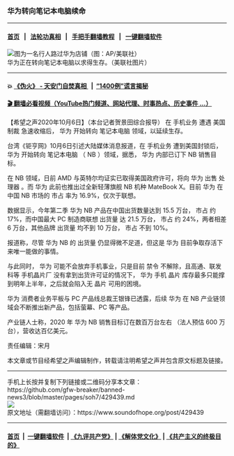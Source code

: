 ### 华为转向笔记本电脑续命
------------------------

#### [首页](https://github.com/gfw-breaker/banned-news3/blob/master/README.md) &nbsp;&nbsp;|&nbsp;&nbsp; [法轮功真相](https://github.com/begood0513/basic/blob/master/README.md)  &nbsp;&nbsp;|&nbsp;&nbsp; [手把手翻墙教程](https://github.com/gfw-breaker/guides/wiki)  &nbsp;&nbsp;|&nbsp;&nbsp; [一键翻墙软件](https://github.com/gfw-breaker/nogfw/blob/master/README.md)  



<div><img alt="图为一名行人路过华为店铺（图：AP/美联社）" src="https://img.soundofhope.org/2020-08/huawei9-1596553153863.png"/>
<br/><figcaption class="caption">
 华为正在转向笔记本电脑以求得生存。（美联社图片）
</figcaption></div><hr/>

#### 💥 [《伪火》 - 天安门自焚真相 ](http://158.247.195.190:10000/videos/blog/weihuo.html)&nbsp; |&nbsp; [“1400例”谎言揭秘  ](http://158.247.195.190:10000/videos/blog/jiexi1400.html)

#### [ 🎬  翻墙必看视频（YouTube热门频道、网站代理、时事热点、历史事件 ...）](https://github.com/gfw-breaker/links/blob/master/banned.md)

<div><div class="Content__Wrapper sc-1bvya0-0 grZQxZ">
 <p class="meta-top">
  <span class="meta">
   【希望之声2020年10月6日】（本台记者贺景田综合报导）
  </span>
  在
  <ok href="/term/391819">
   手机业务
  </ok>
  遭遇
  <ok href="/term/9696">
   美国制裁
  </ok>
  急速收缩后，
  <ok href="/term/1233">
   华为
  </ok>
  开始转向
  <ok href="/term/19525">
   笔记本电脑
  </ok>
  领域，以延续生存。
 </p>
 <p>
  台湾《钜亨网》10月6日引述大陆媒体消息报道，在
  <ok href="/term/391819">
   手机业务
  </ok>
  遭到美国封锁后，
  <ok href="/term/1233">
   华为
  </ok>
  开始转向
  <ok href="/term/19525">
   笔记本电脑
  </ok>
  （
  <ok href="/term/391822">
   NB
  </ok>
  ）领域，据悉，
  <ok href="/term/1233">
   华为
  </ok>
  内部已订下
  <ok href="/term/391822">
   NB
  </ok>
  销售目标。
 </p>
 <div class="AD_Embed__Wrap-sc-1xslmin-0 igMuqX module desktop">
  <div>
  </div>
 </div>
 <p>
  在
  <ok href="/term/391822">
   NB
  </ok>
  领域，日前 AMD 与英特尔均证实已取得美国政府许可，将向
  <ok href="/term/1233">
   华为
  </ok>
  出售
  <ok href="/term/23520">
   处理器
  </ok>
  。而
  <ok href="/term/1233">
   华为
  </ok>
  此前也推出过全新轻薄旗舰
  <ok href="/term/391822">
   NB
  </ok>
  机种 MateBook X。目前
  <ok href="/term/1233">
   华为
  </ok>
  在中国
  <ok href="/term/391822">
   NB
  </ok>
  市场的
  <ok href="/term/391825">
   市占
  </ok>
  率为 16.9%，仅次于联想。
 </p>
 <p>
  数据显示，今年第二季
  <ok href="/term/1233">
   华为
  </ok>
  <ok href="/term/391822">
   NB
  </ok>
  产品在中国出货数量达到 15.5 万台，
  <ok href="/term/391825">
   市占
  </ok>
  约 17%，而中国最大 PC 制造商联想
  <ok href="/term/23788">
   出货量
  </ok>
  达 21.5 万台，
  <ok href="/term/391825">
   市占
  </ok>
  约 24%，两者相差 6 万台，其他品牌
  <ok href="/term/23788">
   出货量
  </ok>
  均不到 10 万台，
  <ok href="/term/391825">
   市占
  </ok>
  不到 10%。
 </p>
 <p>
  报道称，尽管
  <ok href="/term/1233">
   华为
  </ok>
  <ok href="/term/391822">
   NB
  </ok>
  的
  <ok href="/term/23788">
   出货量
  </ok>
  仍显得微不足道，但这是
  <ok href="/term/1233">
   华为
  </ok>
  目前争取存活下来唯一能做的事情。
 </p>
 <p>
  与此同时，
  <ok href="/term/1233">
   华为
  </ok>
  可能不会放弃手机事业，只是目前
  <ok href="/term/3208">
   禁令
  </ok>
  不解除，且高通、联发科等
  <ok href="/term/391828">
   手机晶片厂
  </ok>
  没有拿到出货许可证的情况下，
  <ok href="/term/1233">
   华为
  </ok>
  手机
  <ok href="/term/63390">
   晶片
  </ok>
  库存最多只能撑到明年上半年，之后就会陷入无
  <ok href="/term/63390">
   晶片
  </ok>
  可用的困境。
 </p>
 <p>
  <ok href="/term/1233">
   华为
  </ok>
  消费者业务平板与 PC 产品线总裁王银锋已透露，后续
  <ok href="/term/1233">
   华为
  </ok>
  在
  <ok href="/term/391822">
   NB
  </ok>
  产业链领域会不断推出新产品，包括萤幕、PC 等产品。
 </p>
 <p>
  产业链人士称，2020 年
  <ok href="/term/1233">
   华为
  </ok>
  <ok href="/term/391822">
   NB
  </ok>
  销售目标订在数百万台左右 （法人预估 600 万台），营收达百亿美元。
 </p>
 <p class="meta-btm">
  责任编辑：宋月
 </p>
 <p class="meta-btm">
  本文章或节目经希望之声编辑制作，转载请注明希望之声并包含原文标题及链接。
 </p>
</div>
</div>
<hr/>
手机上长按并复制下列链接或二维码分享本文章：<br/>
https://github.com/gfw-breaker/banned-news3/blob/master/pages/soh7/429439.md <br/>
<a href='https://github.com/gfw-breaker/banned-news3/blob/master/pages/soh7/429439.md'><img src='https://github.com/gfw-breaker/banned-news3/blob/master/pages/soh7/429439.md.png'/></a> <br/>
原文地址（需翻墙访问）：https://www.soundofhope.org/post/429439


------------------------
#### [首页](https://github.com/gfw-breaker/banned-news3/blob/master/README.md) &nbsp;|&nbsp; [一键翻墙软件](https://github.com/gfw-breaker/nogfw/blob/master/README.md) &nbsp;| [《九评共产党》](https://github.com/gfw-breaker/9ping.md/blob/master/README.md#九评之一评共产党是什么) | [《解体党文化》](https://github.com/gfw-breaker/jtdwh.md/blob/master/README.md) | [《共产主义的终极目的》](https://github.com/gfw-breaker/gczydzjmd.md/blob/master/README.md)


<img src='http://gfw-breaker.win/banned-news3/pages/soh7/429439.md' width='0px' height='0px'/>